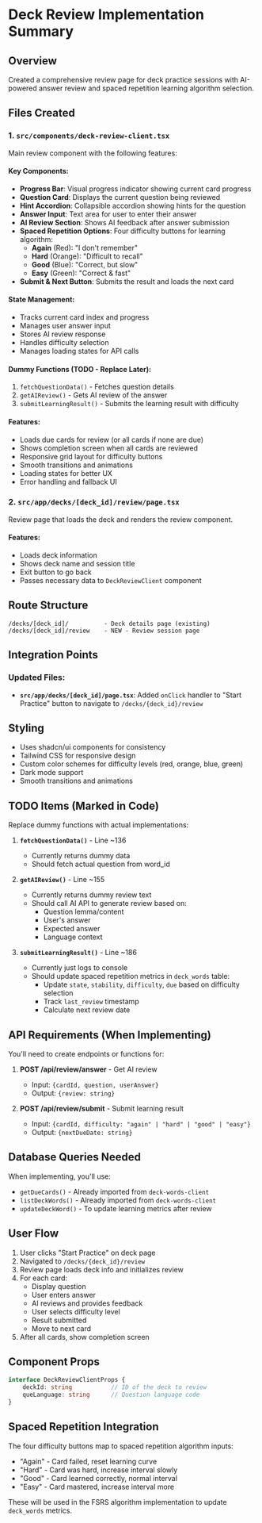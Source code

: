 # Deck Review Implementation Summary

## Overview
Created a comprehensive review page for deck practice sessions with AI-powered answer review and spaced repetition learning algorithm selection.

## Files Created

### 1. **`src/components/deck-review-client.tsx`**
Main review component with the following features:

#### Key Components:
- **Progress Bar**: Visual progress indicator showing current card progress
- **Question Card**: Displays the current question being reviewed
- **Hint Accordion**: Collapsible accordion showing hints for the question
- **Answer Input**: Text area for user to enter their answer
- **AI Review Section**: Shows AI feedback after answer submission
- **Spaced Repetition Options**: Four difficulty buttons for learning algorithm:
  - **Again** (Red): "I don't remember"
  - **Hard** (Orange): "Difficult to recall"
  - **Good** (Blue): "Correct, but slow"
  - **Easy** (Green): "Correct & fast"
- **Submit & Next Button**: Submits the result and loads the next card

#### State Management:
- Tracks current card index and progress
- Manages user answer input
- Stores AI review response
- Handles difficulty selection
- Manages loading states for API calls

#### Dummy Functions (TODO - Replace Later):
1. `fetchQuestionData()` - Fetches question details
2. `getAIReview()` - Gets AI review of the answer
3. `submitLearningResult()` - Submits the learning result with difficulty

#### Features:
- Loads due cards for review (or all cards if none are due)
- Shows completion screen when all cards are reviewed
- Responsive grid layout for difficulty buttons
- Smooth transitions and animations
- Loading states for better UX
- Error handling and fallback UI

### 2. **`src/app/decks/[deck_id]/review/page.tsx`**
Review page that loads the deck and renders the review component.

#### Features:
- Loads deck information
- Shows deck name and session title
- Exit button to go back
- Passes necessary data to `DeckReviewClient` component

## Route Structure
```
/decks/[deck_id]/          - Deck details page (existing)
/decks/[deck_id]/review    - NEW - Review session page
```

## Integration Points

### Updated Files:
- **`src/app/decks/[deck_id]/page.tsx`**: Added `onClick` handler to "Start Practice" button to navigate to `/decks/{deck_id}/review`

## Styling
- Uses shadcn/ui components for consistency
- Tailwind CSS for responsive design
- Custom color schemes for difficulty levels (red, orange, blue, green)
- Dark mode support
- Smooth transitions and animations

## TODO Items (Marked in Code)

Replace dummy functions with actual implementations:

1. **`fetchQuestionData()`** - Line ~136
   - Currently returns dummy data
   - Should fetch actual question from word_id

2. **`getAIReview()`** - Line ~155
   - Currently returns dummy review text
   - Should call AI API to generate review based on:
     - Question lemma/content
     - User's answer
     - Expected answer
     - Language context

3. **`submitLearningResult()`** - Line ~186
   - Currently just logs to console
   - Should update spaced repetition metrics in `deck_words` table:
     - Update `state`, `stability`, `difficulty`, `due` based on difficulty selection
     - Track `last_review` timestamp
     - Calculate next review date

## API Requirements (When Implementing)

You'll need to create endpoints or functions for:

1. **POST /api/review/answer** - Get AI review
   - Input: `{cardId, question, userAnswer}`
   - Output: `{review: string}`

2. **POST /api/review/submit** - Submit learning result
   - Input: `{cardId, difficulty: "again" | "hard" | "good" | "easy"}`
   - Output: `{nextDueDate: string}`

## Database Queries Needed

When implementing, you'll use:
- `getDueCards()` - Already imported from `deck-words-client`
- `listDeckWords()` - Already imported from `deck-words-client`
- `updateDeckWord()` - To update learning metrics after review

## User Flow

1. User clicks "Start Practice" on deck page
2. Navigated to `/decks/{deck_id}/review`
3. Review page loads deck info and initializes review
4. For each card:
   - Display question
   - User enters answer
   - AI reviews and provides feedback
   - User selects difficulty level
   - Result submitted
   - Move to next card
5. After all cards, show completion screen

## Component Props

```typescript
interface DeckReviewClientProps {
    deckId: string           // ID of the deck to review
    queLanguage: string      // Question language code
}
```

## Spaced Repetition Integration

The four difficulty buttons map to spaced repetition algorithm inputs:
- "Again" - Card failed, reset learning curve
- "Hard" - Card was hard, increase interval slowly
- "Good" - Card learned correctly, normal interval
- "Easy" - Card mastered, increase interval more

These will be used in the FSRS algorithm implementation to update `deck_words` metrics.
